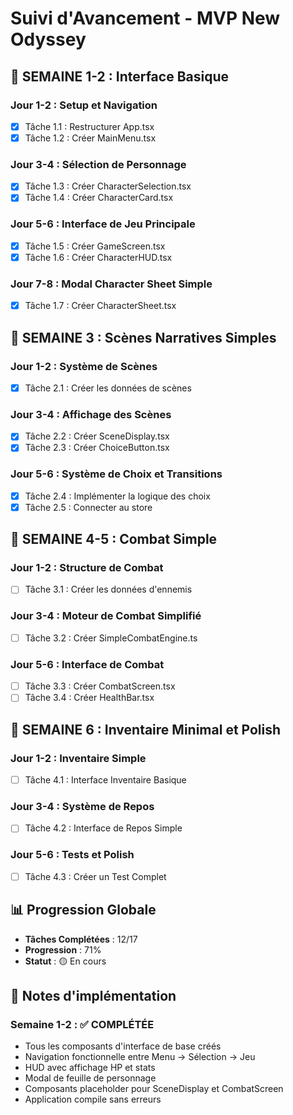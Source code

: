 # Suivi d'Avancement - MVP New Odyssey

## 📅 SEMAINE 1-2 : Interface Basique

### Jour 1-2 : Setup et Navigation
- [x] Tâche 1.1 : Restructurer App.tsx
- [x] Tâche 1.2 : Créer MainMenu.tsx

### Jour 3-4 : Sélection de Personnage
- [x] Tâche 1.3 : Créer CharacterSelection.tsx
- [x] Tâche 1.4 : Créer CharacterCard.tsx

### Jour 5-6 : Interface de Jeu Principale
- [x] Tâche 1.5 : Créer GameScreen.tsx
- [x] Tâche 1.6 : Créer CharacterHUD.tsx

### Jour 7-8 : Modal Character Sheet Simple
- [x] Tâche 1.7 : Créer CharacterSheet.tsx

## 📅 SEMAINE 3 : Scènes Narratives Simples

### Jour 1-2 : Système de Scènes
- [x] Tâche 2.1 : Créer les données de scènes

### Jour 3-4 : Affichage des Scènes
- [x] Tâche 2.2 : Créer SceneDisplay.tsx
- [x] Tâche 2.3 : Créer ChoiceButton.tsx

### Jour 5-6 : Système de Choix et Transitions
- [x] Tâche 2.4 : Implémenter la logique des choix
- [x] Tâche 2.5 : Connecter au store

## 📅 SEMAINE 4-5 : Combat Simple

### Jour 1-2 : Structure de Combat
- [ ] Tâche 3.1 : Créer les données d'ennemis

### Jour 3-4 : Moteur de Combat Simplifié
- [ ] Tâche 3.2 : Créer SimpleCombatEngine.ts

### Jour 5-6 : Interface de Combat
- [ ] Tâche 3.3 : Créer CombatScreen.tsx
- [ ] Tâche 3.4 : Créer HealthBar.tsx

## 📅 SEMAINE 6 : Inventaire Minimal et Polish

### Jour 1-2 : Inventaire Simple
- [ ] Tâche 4.1 : Interface Inventaire Basique

### Jour 3-4 : Système de Repos
- [ ] Tâche 4.2 : Interface de Repos Simple

### Jour 5-6 : Tests et Polish
- [ ] Tâche 4.3 : Créer un Test Complet

## 📊 Progression Globale
- **Tâches Complétées** : 12/17
- **Progression** : 71%
- **Statut** : 🟡 En cours

## 📝 Notes d'implémentation

### Semaine 1-2 : ✅ COMPLÉTÉE
- Tous les composants d'interface de base créés
- Navigation fonctionnelle entre Menu → Sélection → Jeu
- HUD avec affichage HP et stats
- Modal de feuille de personnage
- Composants placeholder pour SceneDisplay et CombatScreen
- Application compile sans erreurs